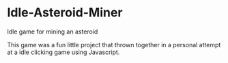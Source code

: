 # Idle-Asteroid-Miner

Idle game for mining an asteroid

This game was a fun little project that thrown together in a personal attempt at a idle clicking game using Javascript.
